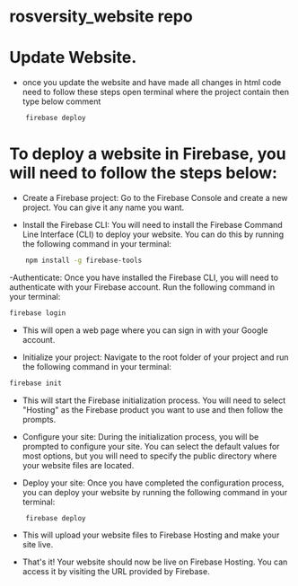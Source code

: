 # rosversity_website repo

# Update Website.
- once you update the website and have made all changes in html code need to follow these steps 
open terminal where the project contain then type below comment 
```sh
    firebase deploy
```

# To deploy a website in Firebase, you will need to follow the steps below:

- Create a Firebase project: Go to the Firebase Console and create a new project. You can give it any name you want.

- Install the Firebase CLI: You will need to install the Firebase Command Line Interface (CLI) to deploy your website. You can do this by running the following command in your terminal:
```sh
    npm install -g firebase-tools
```
-Authenticate: Once you have installed the Firebase CLI, you will need to authenticate with your Firebase account. Run the following command in your terminal:
  
```sh
firebase login
```  
- This will open a web page where you can sign in with your Google account.

- Initialize your project: Navigate to the root folder of your project and run the following command in your terminal:

```sh
firebase init
```

- This will start the Firebase initialization process. You will need to select "Hosting" as the Firebase product you want to use and then follow the prompts.

- Configure your site: During the initialization process, you will be prompted to configure your site. You can select the default values for most options, but you will need to specify the public directory where your website files are located.

- Deploy your site: Once you have completed the configuration process, you can deploy your website by running the following command in your terminal:

```sh
    firebase deploy
```

- This will upload your website files to Firebase Hosting and make your site live.

- That's it! Your website should now be live on Firebase Hosting. You can access it by visiting the URL provided by Firebase.


